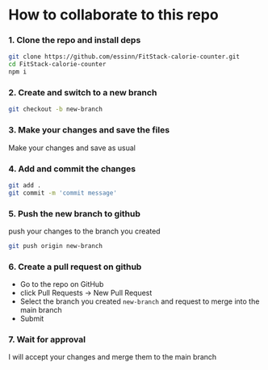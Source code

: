 # How to collaborate to this repo

### 1. Clone the repo and install deps

```bash
git clone https://github.com/essinn/FitStack-calorie-counter.git
cd FitStack-calorie-counter
npm i
```

### 2. Create and switch to a new branch

```bash
git checkout -b new-branch
```

### 3. Make your changes and save the files

Make your changes and save as usual

### 4. Add and commit the changes

```bash
git add .
git commit -m 'commit message'
```

### 5. Push the new branch to github

push your changes to the branch you created

```bash
git push origin new-branch
```

### 6. Create a pull request on github

- Go to the repo on GitHub
- click Pull Requests -> New Pull Request
- Select the branch you created `new-branch` and request to merge into the main branch
- Submit

### 7. Wait for approval

I will accept your changes and merge them to the main branch
